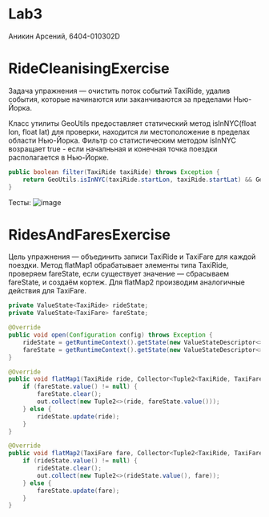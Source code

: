 # Lab3
Аникин Арсений, 6404-010302D

# RideCleanisingExercise

Задача упражнения  — очистить поток событий TaxiRide, удалив события, которые начинаются или заканчиваются за пределами Нью-Йорка.

Класс утилиты GeoUtils предоставляет статический метод isInNYC(float lon, float lat) для проверки, находится ли местоположение в пределах области Нью-Йорка.
Фильтр со статистическим методом isInNYC возращает true - если началньная и конечная точка поездки располагается в Нью-Йорке.

```java
public boolean filter(TaxiRide taxiRide) throws Exception {
	return GeoUtils.isInNYC(taxiRide.startLon, taxiRide.startLat) && GeoUtils.isInNYC(taxiRide.endLon, taxiRide.endLat);
}
```
Тесты:
![image](https://github.com/user-attachments/assets/31dc50c7-1959-485e-bcba-a2485add11ae)


# RidesAndFaresExercise

Цель упражнения — объединить записи TaxiRide и TaxiFare для каждой поездки. Метод flatMap1 обрабатывает элементы типа TaxiRide, проверяем fareState, если существует значение — сбрасываем fareState, и создаём кортеж. Для flatMap2 производим аналогичные действия для TaxiFare.

```java
private ValueState<TaxiRide> rideState;
private ValueState<TaxiFare> fareState;

@Override
public void open(Configuration config) throws Exception {
	rideState = getRuntimeContext().getState(new ValueStateDescriptor<>("saved ride", TaxiRide.class));
	fareState = getRuntimeContext().getState(new ValueStateDescriptor<>("saved fare", TaxiFare.class));
}

@Override
public void flatMap1(TaxiRide ride, Collector<Tuple2<TaxiRide, TaxiFare>> out) throws Exception {
	if (fareState.value() != null) {
		fareState.clear();
		out.collect(new Tuple2<>(ride, fareState.value()));
	} else {
		rideState.update(ride);
	}
}

@Override
public void flatMap2(TaxiFare fare, Collector<Tuple2<TaxiRide, TaxiFare>> out) throws Exception {
	if (rideState.value() != null) {
		rideState.clear();
		out.collect(new Tuple2<>(rideState.value(), fare));
	} else {
		fareState.update(fare);
	}
}
```

# 
